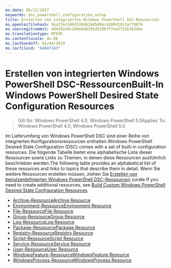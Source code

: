 ```yaml
---
ms.date: 06/12/2017
keywords: dsc,powershell,configuration,setup
title: Erstellen von integrierten Windows PowerShell DSC-Ressourcen
ms.openlocfilehash: 56a2fec5862530d428d5d96c4200d1913af79876
ms.sourcegitcommit: e04292a9c10de9a8391d529b7f7aa3753b362dbe
ms.translationtype: MTE95
ms.contentlocale: de-DE
ms.lasthandoff: 01/04/2019
ms.locfileid: "54047243"
---
```

# <a name="built-in-windows-powershell-desired-state-configuration-resources"></a><span data-ttu-id="532b5-103">Erstellen von integrierten Windows PowerShell DSC-Ressourcen</span><span class="sxs-lookup"><span data-stu-id="532b5-103">Built-In Windows PowerShell Desired State Configuration Resources</span></span>

> <span data-ttu-id="532b5-104">Gilt für: Windows PowerShell 4.0, Windows PowerShell 5.0</span><span class="sxs-lookup"><span data-stu-id="532b5-104">Applies To: Windows PowerShell 4.0, Windows PowerShell 5.0</span></span>

<span data-ttu-id="532b5-105">Im Lieferumfang von Windows PowerShell DSC sind einer Reihe von integrierten Konfigurationsressourcen enthalten.</span><span class="sxs-lookup"><span data-stu-id="532b5-105">Windows PowerShell Desired State Configuration (DSC) comes with a set of built-in configuration resources.</span></span> <span data-ttu-id="532b5-106">Die folgende Tabelle bietet eine alphabetische Liste dieser Ressourcen sowie Links zu Themen, in denen diese Ressourcen ausführlich beschrieben werden.</span><span class="sxs-lookup"><span data-stu-id="532b5-106">The following table provides an alphabetical list of these resources and links to topics that describe them in detail.</span></span> <span data-ttu-id="532b5-107">Wenn Sie weitere Ressourcen erstellen müssen, ziehen Sie [Erstellen von benutzerdefinierten Windows PowerShell DSC-Ressourcen](../../../resources/authoringResource.md) zurate.</span><span class="sxs-lookup"><span data-stu-id="532b5-107">If you need to create additional resources, see [Build Custom Windows PowerShell Desired State Configuration Resources](../../../resources/authoringResource.md)</span></span>

* [<span data-ttu-id="532b5-108">Archive-Ressource</span><span class="sxs-lookup"><span data-stu-id="532b5-108">Archive Resource</span></span>](archiveResource.md)
* [<span data-ttu-id="532b5-109">Environment-Ressource</span><span class="sxs-lookup"><span data-stu-id="532b5-109">Environment Resource</span></span>](environmentResource.md)
* [<span data-ttu-id="532b5-110">File-Ressource</span><span class="sxs-lookup"><span data-stu-id="532b5-110">File Resource</span></span>](fileResource.md)
* [<span data-ttu-id="532b5-111">Group-Ressource</span><span class="sxs-lookup"><span data-stu-id="532b5-111">Group Resource</span></span>](groupResource.md)
* [<span data-ttu-id="532b5-112">Log-Ressource</span><span class="sxs-lookup"><span data-stu-id="532b5-112">Log Resource</span></span>](logResource.md)
* [<span data-ttu-id="532b5-113">Package-Ressource</span><span class="sxs-lookup"><span data-stu-id="532b5-113">Package Resource</span></span>](packageResource.md)
* [<span data-ttu-id="532b5-114">Registry-Ressource</span><span class="sxs-lookup"><span data-stu-id="532b5-114">Registry Resource</span></span>](registryResource.md)
* [<span data-ttu-id="532b5-115">Script-Ressource</span><span class="sxs-lookup"><span data-stu-id="532b5-115">Script Resource</span></span>](scriptResource.md)
* [<span data-ttu-id="532b5-116">Service-Ressource</span><span class="sxs-lookup"><span data-stu-id="532b5-116">Service Resource</span></span>](serviceResource.md)
* [<span data-ttu-id="532b5-117">User-Ressource</span><span class="sxs-lookup"><span data-stu-id="532b5-117">User Resource</span></span>](userResource.md)
* [<span data-ttu-id="532b5-118">WindowsFeature-Ressource</span><span class="sxs-lookup"><span data-stu-id="532b5-118">WindowsFeature Resource</span></span>](windowsfeatureResource.md)
* [<span data-ttu-id="532b5-119">WindowsProcess-Ressource</span><span class="sxs-lookup"><span data-stu-id="532b5-119">WindowsProcess Resource</span></span>](windowsProcessResource.md)